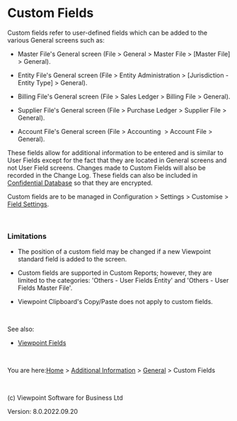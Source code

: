 



# Custom Fields
Custom fields refer to user-defined fields which can be added to the 
 various General screens such as:

	

- Master File's General screen (<span class="hcp2">File 
    	 &gt; General &gt; Master File &gt;</span> <span class="hcp3">[Master 
    	 File]</span> <span class="hcp2">&gt; General</span>).

	

- Entity File's General screen (<span class="hcp2">File 
    	 &gt; Entity Administration &gt;</span> <span class="hcp3">[Jurisdiction 
    	 - Entity Type]</span> <span class="hcp2">&gt; General</span>).

	

- Billing File's General screen (<span class="hcp2">File 
    	 &gt; Sales Ledger &gt; Billing File &gt;</span> <span class="hcp2">General</span>).

	

- Supplier File's General screen (<span class="hcp2">File 
    	 &gt; Purchase Ledger &gt; Supplier File &gt;</span> <span class="hcp2">General</span>).

	

- Account File's General screen (<span class="hcp2">File 
    	 &gt; Accounting &nbsp;&gt; Account File &gt;</span> <span class="hcp2">General</span>).

These fields allow for additional information to be entered and is similar 
 to User Fields except for the fact that they are located in General screens 
 and not User Field screens. Changes made to Custom Fields will also be 
 recorded in the Change Log. These fields can also be included in [Confidential 
 Database](file:///c:/temp/0457b882-c844-4314-8878-ce1a9c2207bd/input/Confidential_Database.htm) so that they are encrypted.

Custom fields are to be managed in Configuration &gt; Settings &gt; 
 Customise &gt; [Field Settings](file:///c:/temp/0457b882-c844-4314-8878-ce1a9c2207bd/Configuration/Field_Settings.htm).

&nbsp;
### Limitations

	

- The position of a custom field may be changed if a new Viewpoint 
    	 standard field is added to the screen.

	

- Custom fields are supported in Custom Reports; however, they 
    	 are limited to the categories: 'Others - User Fields Entity' and 'Others 
    	 - User Fields Master File'.

	

- Viewpoint Clipboard's Copy/Paste does not apply to custom fields.

&nbsp;

See also:

	

- [Viewpoint Fields](file:///c:/temp/0457b882-c844-4314-8878-ce1a9c2207bd/input/Viewpoint_Fields.htm)

&nbsp;

You are here:[Home](file:///c:/temp/0457b882-c844-4314-8878-ce1a9c2207bd/input/Copyright_Notice.htm) &gt; [Additional Information](file:///c:/temp/0457b882-c844-4314-8878-ce1a9c2207bd/input/Confidential_Database.htm) &gt; [General](file:///c:/temp/0457b882-c844-4314-8878-ce1a9c2207bd/input/Confidential_Database.htm) &gt; Custom Fields

&nbsp;

(c) Viewpoint Software for 
 Business Ltd

Version: 8.0.2022.09.20


